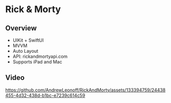 # Rick & Morty
## Overview
- UIKit + SwiftUI
- MVVM
- Auto Layout
- API: rickandmortyapi.com
- Supports iPad and Mac
## Video
https://github.com/AndrewLeonoff/RickAndMorty/assets/133394759/24438455-4d32-438d-b1bc-e7239c614c59
